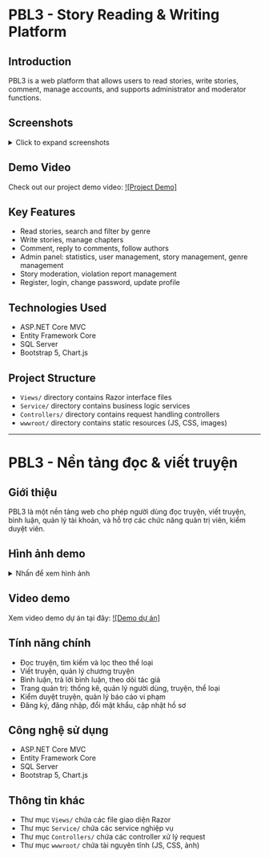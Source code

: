 # PBL3 - Story Reading & Writing Platform

## Introduction
PBL3 is a web platform that allows users to read stories, write stories, comment, manage accounts, and supports administrator and moderator functions.

## Screenshots
<details>
<summary>Click to expand screenshots</summary>

### Home Page
![Home Page](/wwwroot/image/screenshots/homescreen.png)
![Home Page](/wwwroot/image/screenshots/homescreen2.png)

### Story Reading Interface
![Story Reading](/wwwroot/image/screenshots/reading.png)
![Story Reading](/wwwroot/image/screenshots/reading2.png)

### Writing Interface
![Writing Interface](/wwwroot/image/screenshots/writing.png)
![Writing Interface](/wwwroot/image/screenshots/writing2.png)

### Admin Dashboard
![Admin Dashboard](/wwwroot/image/screenshots/admin.png)
![Admin Dashboard](/wwwroot/image/screenshots/admin2.png)

</details>

## Demo Video
Check out our project demo video:
[![Project Demo]](https://www.youtube.com/watch?v=1GJ4fMEjJ4k)

## Key Features
- Read stories, search and filter by genre
- Write stories, manage chapters
- Comment, reply to comments, follow authors
- Admin panel: statistics, user management, story management, genre management
- Story moderation, violation report management
- Register, login, change password, update profile

## Technologies Used
- ASP.NET Core MVC
- Entity Framework Core
- SQL Server
- Bootstrap 5, Chart.js

## Project Structure
- `Views/` directory contains Razor interface files
- `Service/` directory contains business logic services
- `Controllers/` directory contains request handling controllers
- `wwwroot/` directory contains static resources (JS, CSS, images)

---

# PBL3 - Nền tảng đọc & viết truyện

## Giới thiệu
PBL3 là một nền tảng web cho phép người dùng đọc truyện, viết truyện, bình luận, quản lý tài khoản, và hỗ trợ các chức năng quản trị viên, kiểm duyệt viên.

## Hình ảnh demo
<details>
<summary>Nhấn để xem hình ảnh</summary>

### Trang chủ
![Home Page](/wwwroot/image/screenshots/homescreen.png)
![Home Page](/wwwroot/image/screenshots/homescreen2.png)

### Giao diện đọc truyện
![Story Reading](/wwwroot/image/screenshots/reading.png)
![Story Reading](/wwwroot/image/screenshots/reading2.png)

### Giao diện viết truyện
![Writing Interface](/wwwroot/image/screenshots/writing.png)
![Writing Interface](/wwwroot/image/screenshots/writing2.png)

### Bảng điều khiển Admin
![Admin Dashboard](/wwwroot/image/screenshots/admin.png)
![Admin Dashboard](/wwwroot/image/screenshots/admin2.png)

</details>

## Video demo
Xem video demo dự án tại đây:
[![Demo dự án]](https://www.youtube.com/watch?v=1GJ4fMEjJ4k)

## Tính năng chính
- Đọc truyện, tìm kiếm và lọc theo thể loại
- Viết truyện, quản lý chương truyện
- Bình luận, trả lời bình luận, theo dõi tác giả
- Trang quản trị: thống kê, quản lý người dùng, truyện, thể loại
- Kiểm duyệt truyện, quản lý báo cáo vi phạm
- Đăng ký, đăng nhập, đổi mật khẩu, cập nhật hồ sơ

## Công nghệ sử dụng
- ASP.NET Core MVC
- Entity Framework Core
- SQL Server
- Bootstrap 5, Chart.js

## Thông tin khác
- Thư mục `Views/` chứa các file giao diện Razor
- Thư mục `Service/` chứa các service nghiệp vụ
- Thư mục `Controllers/` chứa các controller xử lý request
- Thư mục `wwwroot/` chứa tài nguyên tĩnh (JS, CSS, ảnh)
